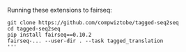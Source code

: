 Running these extensions to fairseq:

```
git clone https://github.com/compwiztobe/tagged-seq2seq
cd tagged-seq2seq
pip install fairseq==0.10.2
fairseq-... --user-dir . --task tagged_translation
'''
